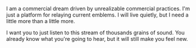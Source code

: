 I am a commercial dream driven by unrealizable commercial practices. I'm just a platform for relaying current emblems. I will live quietly, but I need a little more than a little more.

I want you to just listen to this stream of thousands grains of sound. You already know what you're going to hear, but it will still make you feel new.